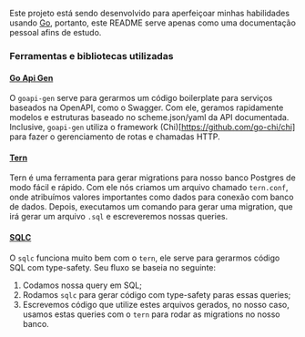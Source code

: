 Este projeto está sendo desenvolvido para aperfeiçoar minhas habilidades usando [Go](https://go.dev/), portanto, este README serve apenas como uma documentação pessoal afins de estudo.

### Ferramentas e bibliotecas utilizadas

#### [Go Api Gen](https://github.com/discord-gophers/goapi-gen)

O `goapi-gen` serve para gerarmos um código boilerplate para serviços baseados na OpenAPI, como o Swagger. Com ele, geramos rapidamente modelos e estruturas baseado no scheme.json/yaml
da API documentada. Inclusive, `goapi-gen` utiliza o framework (Chi)[https://github.com/go-chi/chi] para fazer o gerenciamento de rotas e chamadas HTTP.

#### [Tern](https://github.com/jackc/tern)

Tern é uma ferramenta para gerar migrations para nosso banco Postgres de modo fácil e rápido. Com ele nós criamos um arquivo chamado `tern.conf`, onde atribuímos valores importantes como
dados para conexão com banco de dados. Depois, executamos um comando para gerar uma migration, que irá gerar um arquivo `.sql` e escreveremos nossas queries. 

#### [SQLC](https://github.com/jackc/tern)

O `sqlc` funciona muito bem com o `tern`, ele serve para gerarmos código SQL com type-safety. Seu fluxo se baseia no seguinte:

1. Codamos nossa query em SQL;
2. Rodamos `sqlc` para gerar código com type-safety paras essas queries;
3. Escrevemos código que utilize estes arquivos gerados, no nosso caso, usamos estas queries com o `tern` para rodar as migrations no nosso banco.